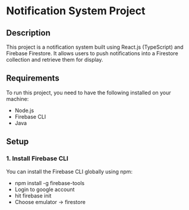 # Notification System Project

## Description

This project is a notification system built using React.js (TypeScript) and Firebase Firestore. It allows users to push notifications into a Firestore collection and retrieve them for display.

## Requirements

To run this project, you need to have the following installed on your machine:

- Node.js
- Firebase CLI
- Java

## Setup

### 1. Install Firebase CLI

You can install the Firebase CLI globally using npm:

- npm install -g firebase-tools 
- Login to google account 
- hit firebase init
- Choose emulator -> firestore

